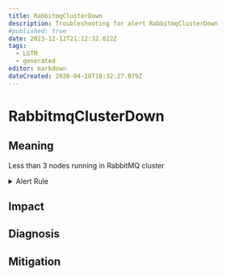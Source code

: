 ```yaml
---
title: RabbitmqClusterDown
description: Troubleshooting for alert RabbitmqClusterDown
#published: true
date: 2023-12-12T21:12:32.022Z
tags: 
  - LGTM
  - generated
editor: markdown
dateCreated: 2020-04-10T18:32:27.079Z
---
```


# RabbitmqClusterDown

## Meaning
[//]: # "Short paragraph that explains what the alert means"
Less than 3 nodes running in RabbitMQ cluster

<details>
  <summary>Alert Rule</summary>

{{% rule "rabbitmq/kbudde-rabbitmq-exporter.yml" "RabbitmqClusterDown" %}}

{{% comment %}}

```yaml
alert: RabbitmqClusterDown
expr: sum(rabbitmq_running) < 3
for: 0m
labels:
    severity: critical
annotations:
    summary: RabbitMQ cluster down (instance {{ $labels.instance }})
    description: |-
        Less than 3 nodes running in RabbitMQ cluster
          VALUE = {{ $value }}
          LABELS = {{ $labels }}
    runbook: https://github.com/srerun/prometheus-alerts/blob/main/content/runbooks/kbudde-rabbitmq-exporter/RabbitmqClusterDown.md

```

{{% /comment %}}

</details>


## Impact
[//]: # "What could / will happen if the alert is not addressed"



## Diagnosis
[//]: # "Steps to take to identify the cause of the problem"



## Mitigation
[//]: # "The steps necessary to resolve the alert"
